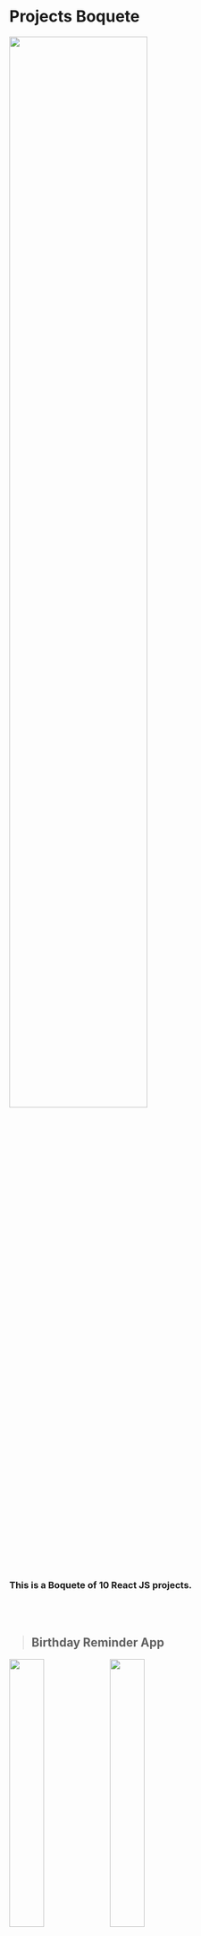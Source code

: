 
# Projects Boquete
<img src="https://user-images.githubusercontent.com/52380781/130362309-8099b173-ce65-48f9-8053-3b0eac18b2a8.png" width="70%">

### This is a Boquete of 10 React JS projects.
<br /><br />

> ## Birthday Reminder App
<p float=left>
<img src="https://user-images.githubusercontent.com/52380781/130225234-6c96db77-4b1e-480c-bb60-a73f1a21f978.png" width="35%">
<img src="https://user-images.githubusercontent.com/52380781/130225174-6ae257f3-74c0-4ad0-be11-ffc714db12bc.png" width="35%">
</p>

<br />

> ## Tour Book App
<p float=left>
<img src="https://user-images.githubusercontent.com/52380781/130225275-415f4f9e-abf0-489f-86a2-ef8cee6b565c.png" width="35%">
<img src="https://user-images.githubusercontent.com/52380781/130225302-2a293620-b7be-4560-92de-b18ef85fd765.png" width="35%">
</p>

<br />

> ## Reviews App
<p float=left>
<img src="https://user-images.githubusercontent.com/52380781/130346822-de10c112-6e4c-474b-873b-08495368bffc.png" width="70%">
</p>

<br />

> ## FAQ App
<p float=left>
<img src="https://user-images.githubusercontent.com/52380781/130346493-23d837cd-3572-4633-9295-fa2b41de33e6.png" width="100%">
</p>

<br />

> ## Menu App
<p float=left>
<img src="https://user-images.githubusercontent.com/52380781/130362427-de7f8c90-9a71-4a85-8673-52969433a63c.png" width="100%">
</p>

<br />

> ## Lorem Ipsum Generator App
<p float=left>
<img src="https://user-images.githubusercontent.com/52380781/130495582-4bd9acaf-209f-42e3-a142-4dd2ea824372.png" width="100%">
</p>

<br />

> ## Color Generator App
<p float=left>
<img src="https://user-images.githubusercontent.com/52380781/130645994-e257f5bb-515b-4a93-9974-7b18419f177c.png" width="100%">
</p>

